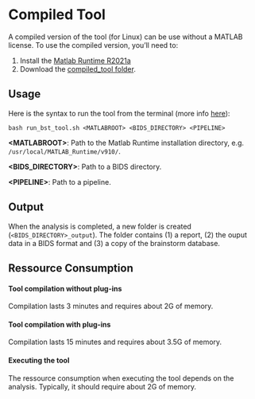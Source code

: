 # Compiled Tool
A compiled version of the tool (for Linux) can be use without a MATLAB license. To use the compiled version, you’ll need to:
1. Install the [Matlab Runtime R2021a](https://www.mathworks.com/products/compiler/matlab-runtime.html)
2. Download the [compiled_tool folder](https://drive.google.com/drive/folders/1Oz53Aangv2wxjVAZOqjLc8uLDZCGTFVu?usp=drive_link).

## Usage
Here is the syntax to run the tool from the terminal (more info [here](https://neuroimage.usc.edu/brainstorm/Tutorials/Scripting#Without_Matlab)):

```bash run_bst_tool.sh <MATLABROOT> <BIDS_DIRECTORY> <PIPELINE>```

**\<MATLABROOT>**: Path to the Matlab Runtime installation directory, e.g. ```/usr/local/MATLAB_Runtime/v910/```.

**\<BIDS_DIRECTORY>**: Path to a BIDS directory.

**\<PIPELINE>**: Path to a pipeline.
  
## Output
When the analysis is completed, a new folder is created (```<BIDS_DIRECTORY>_output```). The folder contains (1) a report, (2) the ouput data in a BIDS format and (3) a copy of the brainstorm database. 

## Ressource Consumption
#### Tool compilation without plug-ins
Compilation lasts 3 minutes and requires about 2G of memory.
#### Tool compilation with plug-ins
Compilation lasts 15 minutes and requires about 3.5G of memory.
#### Executing the tool
The ressource consumption when executing the tool depends on the analysis. Typically, it should require about 2G of memory.
